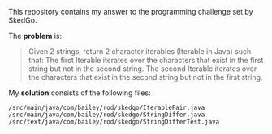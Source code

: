 This repository contains my answer to the programming challenge set by SkedGo.

The **problem** is:

> Given 2 strings, return 2 character iterables (Iterable<Character> in Java) such that:
> The first Iterable iterates over the characters that exist in the first string 
> but not in the second string. The second Iterable iterates over the characters 
> that exist in the second string but not in the first string.

My **solution** consists of the following files:

    /src/main/java/com/bailey/rod/skedgo/IterablePair.java
    /src/main/java/com/bailey/rod/skedgo/StringDiffer.java
    /src/text/java/com/bailey/rod/skedgo/StringDifferTest.java